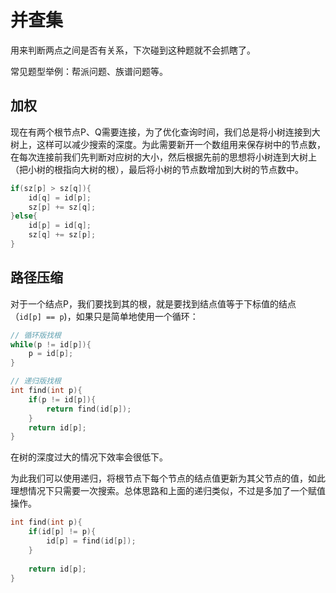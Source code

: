 # 并查集

用来判断两点之间是否有关系，下次碰到这种题就不会抓瞎了。

常见题型举例：帮派问题、族谱问题等。

## 加权

现在有两个根节点P、Q需要连接，为了优化查询时间，我们总是将小树连接到大树上，这样可以减少搜索的深度。为此需要新开一个数组用来保存树中的节点数，在每次连接前我们先判断对应树的大小，然后根据先前的思想将小树连到大树上（把小树的根指向大树的根），最后将小树的节点数增加到大树的节点数中。

```c++
if(sz[p] > sz[q]){
    id[q] = id[p];
    sz[p] += sz[q];
}else{
    id[p] = id[q];
    sz[q] += sz[p];
}
```

## 路径压缩

对于一个结点P，我们要找到其的根，就是要找到结点值等于下标值的结点（`id[p] == p`)，如果只是简单地使用一个循环：

```c++
// 循环版找根
while(p != id[p]){
    p = id[p];
}

// 递归版找根
int find(int p){
    if(p != id[p]){
        return find(id[p]);
    }
   	return id[p];
}
```

在树的深度过大的情况下效率会很低下。

为此我们可以使用递归，将根节点下每个节点的结点值更新为其父节点的值，如此理想情况下只需要一次搜索。总体思路和上面的递归类似，不过是多加了一个赋值操作。

```c++
int find(int p){
	if(id[p] != p){
		id[p] = find(id[p]);
	}
	
	return id[p];
}
```

